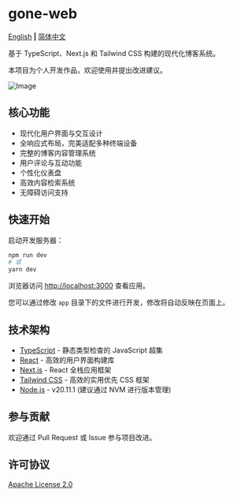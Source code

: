 # gone-web

[English](README.md) **|** [简体中文](README_CN.md)

基于 TypeScript、Next.js 和 Tailwind CSS 构建的现代化博客系统。

本项目为个人开发作品，欢迎使用并提出改进建议。

![Image](https://oss.lyp123.com/img/20250426112658201.png)

## 核心功能

- 现代化用户界面与交互设计
- 全响应式布局，完美适配多种终端设备
- 完整的博客内容管理系统
- 用户评论与互动功能
- 个性化仪表盘
- 高效内容检索系统
- 无障碍访问支持

## 快速开始

启动开发服务器：

```bash
npm run dev
# 或
yarn dev
```

浏览器访问 [http://localhost:3000](http://localhost:3000) 查看应用。

您可以通过修改 `app` 目录下的文件进行开发，修改将自动反映在页面上。

## 技术架构

- [TypeScript](https://www.typescriptlang.org/) - 静态类型检查的 JavaScript 超集
- [React](https://reactjs.org/) - 高效的用户界面构建库
- [Next.js](https://nextjs.org/) - React 全栈应用框架
- [Tailwind CSS](https://tailwindcss.com/) - 高效的实用优先 CSS 框架
- [Node.js](https://nodejs.org/) - v20.11.1 (建议通过 NVM 进行版本管理)

## 参与贡献

欢迎通过 Pull Request 或 Issue 参与项目改进。

## 许可协议

[Apache License 2.0](LICENSE)
